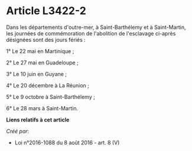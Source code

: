 # Article L3422-2

Dans les départements d'outre-mer, à Saint-Barthélemy et à Saint-Martin, les journées de commémoration de l'abolition de
l'esclavage ci-après désignées sont des jours fériés : 

1° Le 22 mai en Martinique ; 

2° Le 27 mai en Guadeloupe ; 

3° Le 10 juin en Guyane ; 

4° Le 20 décembre à La Réunion ; 

5° Le 9 octobre à Saint-Barthélemy ; 

6° Le 28 mars à Saint-Martin.

**Liens relatifs à cet article**

_Créé par_:

  - Loi n°2016-1088 du 8 août 2016 - art. 8 (V)
